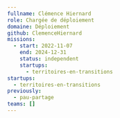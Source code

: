 ```yaml
---
fullname: Clémence Hiernard
role: Chargée de déploiement
domaine: Déploiement
github: ClemenceHiernard
missions:
  - start: 2022-11-07
    end: 2024-12-31
    status: independent
    startups:
      - territoires-en-transitions
startups:
  - territoires-en-transitions
previously:
  - pau-partage
teams: []
---
```

